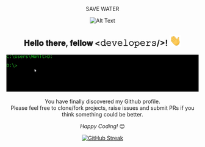 
<div align="center">

 SAVE WATER

![Alt Text](https://github.com/mohitkhatri06/mohitkhatri06/blob/main/water.gif)
  
  


<div align="center">
<h2> 𝐇𝐞𝐥𝐥𝐨 𝐭𝐡𝐞𝐫𝐞, 𝐟𝐞𝐥𝐥𝐨𝐰 <𝚍𝚎𝚟𝚎𝚕𝚘𝚙𝚎𝚛𝚜/>! <img src="https://github.com/mohitkhatri06/mohitkhatri06/blob/main/Hi.gif" width="30px"></h2>

![Alt Text](https://github.com/mohitkhatri06/mohitkhatri06/blob/main/cmd.gif)

</div>



You have finally discovered my Github profile. <br>
Please feel free to clone/fork projects, raise issues and submit PRs if you think something could be better. <br>

<i>Happy Coding!</i> 😊

</div>


<div align="center">
 
[![GitHub Streak](https://github-readme-streak-stats.herokuapp.com?user=mohitkhatri06&theme=dark&hide_border=true&border_radius=16&fire=DD0000)](https://git.io/streak-stats)
 
</div>
